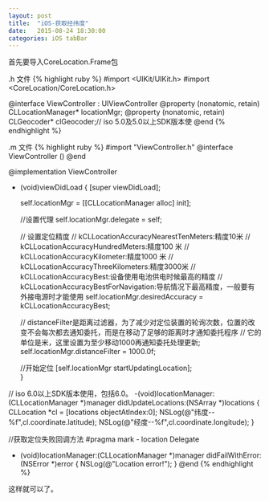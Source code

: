 ```yaml
---
layout: post
title:  "iOS-获取经纬度"
date:   2015-08-24 18:30:00
categories: iOS tabBar
---
```


首先要导入CoreLocation.Frame包

.h 文件
{% highlight ruby %}
#import <UIKit/UIKit.h>
#import <CoreLocation/CoreLocation.h>
 
@interface ViewController : UIViewController<CLLocationManagerDelegate>
@property (nonatomic, retain) CLLocationManager* locationMgr;
@property (nonatomic, retain) CLGeocoder* clGeocoder;// iso 5.0及5.0以上SDK版本使
@end
{% endhighlight %}

.m 文件
{% highlight ruby %}
#import "ViewController.h"
@interface ViewController ()
@end
 
@implementation ViewController
- (void)viewDidLoad
{
    [super viewDidLoad];
     
    self.locationMgr = [[CLLocationManager alloc] init];
 
    //设置代理
    self.locationMgr.delegate = self;
     
    // 设置定位精度
    // kCLLocationAccuracyNearestTenMeters:精度10米
    // kCLLocationAccuracyHundredMeters:精度100 米
    // kCLLocationAccuracyKilometer:精度1000 米
    // kCLLocationAccuracyThreeKilometers:精度3000米
    // kCLLocationAccuracyBest:设备使用电池供电时候最高的精度
    // kCLLocationAccuracyBestForNavigation:导航情况下最高精度，一般要有外接电源时才能使用
    self.locationMgr.desiredAccuracy = kCLLocationAccuracyBest;
     
    // distanceFilter是距离过滤器，为了减少对定位装置的轮询次数，位置的改变不会每次都去通知委托，而是在移动了足够的距离时才通知委托程序
    // 它的单位是米，这里设置为至少移动1000再通知委托处理更新;
    self.locationMgr.distanceFilter = 1000.0f;
     
    //开始定位
    [self.locationMgr startUpdatingLocation];   
}

// iso 6.0以上SDK版本使用，包括6.0。
-(void)locationManager:(CLLocationManager *)manager didUpdateLocations:(NSArray *)locations
{
    CLLocation *cl = [locations objectAtIndex:0];
    NSLog(@"纬度--%f",cl.coordinate.latitude);
    NSLog(@"经度--%f",cl.coordinate.longitude);
}
 
//获取定位失败回调方法
#pragma mark - location Delegate
- (void)locationManager:(CLLocationManager *)manager didFailWithError:(NSError *)error
{
    NSLog(@"Location error!");
}
@end
{% endhighlight %}

这样就可以了。



